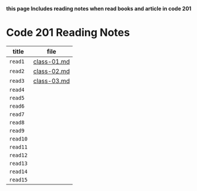**this page Includes reading notes when read books and article in code 201**

# Code 201 Reading Notes

| title |file |
| --- | --- |
| `read1` | [class-01.md](https://alanoodalhedban.github.io/reading-notes/class-01) |
| `read2` | [class-02.md](https://alanoodalhedban.github.io/reading-notes/class-02 ) |
| `read3` | [class-03.md](https://alanoodalhedban.github.io/reading-notes/class-03 )       |
| `read4` |                         |
| `read5` |                         |
| `read6` |                         |
| `read7` |                         |
| `read8` |                         |
| `read9` |                         |
| `read10` |                         |
| `read11` |                         |
| `read12` |                         |
| `read13` |                         |
| `read14` |                         |
| `read15` |                         |
